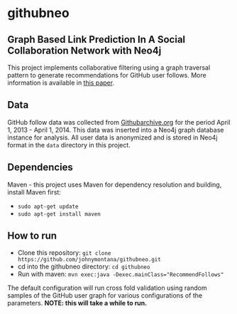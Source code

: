 # githubneo
## Graph Based Link Prediction In A Social Collaboration Network with Neo4j

This project implements collaborative filtering using a graph traversal pattern to generate recommendations for GitHub
user follows. More information is available in [this paper](http://lyonwj.com).

## Data

GitHub follow data was collected from [Githubarchive.org](http://githubarchive.org) for the period April 1, 2013 - April 1, 2014.
This data was inserted into a Neo4j graph database instance for analysis. All user data is anonymized and is stored in Neo4j format
in the `data` directory in this project.

## Dependencies

Maven - this project uses Maven for dependency resolution and building, install Maven first:

* `sudo apt-get update`
* `sudo apt-get install maven`

## How to run

* Clone this repository:
    `git clone https://github.com/johnymontana/githubneo.git`
* cd into the githubneo directory:
    `cd githubneo`
* Run with maven:
    `mvn exec:java -Dexec.mainClass="RecommendFollows"`

The default configuration will run cross fold validation using random samples of the GitHub user graph for various
configurations of the parameters. **NOTE: this will take a while to run.**


